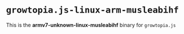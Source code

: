 # `growtopia.js-linux-arm-musleabihf`

This is the **armv7-unknown-linux-musleabihf** binary for `growtopia.js`
